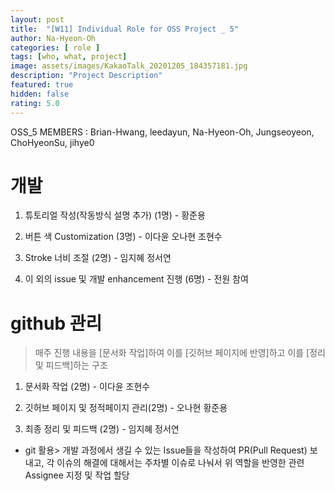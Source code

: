 ```yaml
---	
layout: post	
title:  "[W11] Individual Role for OSS Project _ 5"	
author: Na-Hyeon-Oh
categories: [ role ]	
tags: [who, what, project]
image: assets/images/KakaoTalk_20201205_184357181.jpg
description: "Project Description"	
featured: true	
hidden: false	
rating: 5.0	
---	
```


OSS_5 MEMBERS : Brian-Hwang, leedayun, Na-Hyeon-Oh, Jungseoyeon, ChoHyeonSu, jihye0


# 개발

1. 튜토리얼 작성(작동방식 설명 추가) (1명) - 황준용

2. 버튼 색 Customization (3명) - 이다윤 오나현 조현수

3. Stroke 너비 조절 (2명) - 임지혜 정서연

4. 이 외의 issue 및 개발 enhancement 진행 (6명) - 전원 참여



# github 관리

> 매주 진행 내용을 [문서화 작업]하여 이를 [깃허브 페이지에 반영]하고 이를 [정리 및 피드백]하는 구조

1. 문서화 작업 (2명) - 이다윤 조현수

2. 깃허브 페이지 및 정적페이지 관리(2명) - 오나현 황준용

3. 최종 정리 및 피드백 (2명) - 임지혜 정서연

* git 활용> 개발 과정에서 생길 수 있는 Issue들을 작성하여 PR(Pull Request) 보내고, 각 이슈의 해결에 대해서는 주차별 이슈로 나눠서 위 역할을 반영한 관련 Assignee 지정 및 작업 할당

